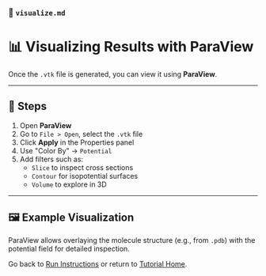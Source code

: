 ### 📄 `visualize.md`

# 📊 Visualizing Results with ParaView

Once the `.vtk` file is generated, you can view it using **ParaView**.

---

## 🧭 Steps

1. Open **ParaView**
2. Go to `File > Open`, select the `.vtk` file
3. Click **Apply** in the Properties panel
4. Use "Color By" → `Potential`
5. Add filters such as:
   - `Slice` to inspect cross sections
   - `Contour` for isopotential surfaces
   - `Volume` to explore in 3D

---

## 🖼️ Example Visualization

ParaView allows overlaying the molecule structure (e.g., from `.pdb`) with the potential field for detailed inspection.

Go back to [Run Instructions](run.md) or return to [Tutorial Home](index.md).
